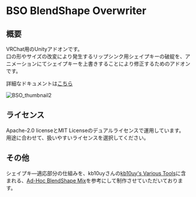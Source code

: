# BSO BlendShape Overwriter

## 概要
VRChat用のUnityアドオンです。  
口の形やサイズの改変により発生するリップシンク用シェイプキーの破綻を、アニメーションにてシェイプキーを上書きすることにより修正するためのアドオンです。

詳細なドキュメントは[こちら](https://kusumi-be.github.io/)

![BSO_thumbnail2](https://github.com/user-attachments/assets/167b2f11-1ecd-47b6-8b0b-e4b0a7861d28)

## ライセンス
Apache-2.0 licenseとMIT Licenseのデュアルライセンスで運用しています。  
用途に合わせて、扱いやすいライセンスを選択してください。

## その他
シェイプキ―適応部分の仕組みを、kb10uyさんの[kb10uy's Various Tools](https://github.com/kb10uy/kb10uy-zatools)に含まれる、[Ad-Hoc BlendShape Mix](https://zatools.kb10uy.dev/ndmf-plugin/adhoc-blendshape-mix/)を参考にして制作させていただいております。




